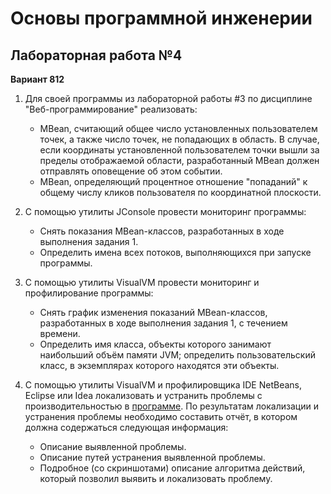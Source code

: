 # Основы программной инженерии

## Лабораторная работа №4

**Вариант 812**

1. Для своей программы из лабораторной работы #3 по дисциплине "Веб-программирование" реализовать:
    - MBean, считающий общее число установленных пользователем точек, а также число точек, не попадающих в область. В
      случае, если координаты установленной пользователем точки вышли за пределы отображаемой области, разработанный MBean должен отправлять оповещение об этом событии.
    - MBean, определяющий процентное отношение "попаданий" к общему числу кликов пользователя по координатной плоскости.

2. С помощью утилиты JConsole провести мониторинг программы:
    - Снять показания MBean-классов, разработанных в ходе выполнения задания 1.
    - Определить имена всех потоков, выполняющихся при запуске программы.

3. С помощью утилиты VisualVM провести мониторинг и профилирование программы:
    - Снять график изменения показаний MBean-классов, разработанных в ходе выполнения задания 1, с течением времени.
    - Определить имя класса, объекты которого занимают наибольший объём памяти JVM; определить пользовательский класс, в
      экземплярах которого находятся эти объекты.

4. С помощью утилиты VisualVM и профилировщика IDE NetBeans, Eclipse или Idea локализовать и устранить проблемы с
   производительностью
   в [программе](https://se.ifmo.ru/documents/10180/189115/HttpUnit.tar.gz/7bf1032e-d16e-be85-c71b-dbe73c0178ba?t=1651168887037&download=true).
   По результатам локализации и устранения проблемы необходимо составить отчёт, в котором должна содержаться следующая
   информация:
    - Описание выявленной проблемы.
    - Описание путей устранения выявленной проблемы.
    - Подробное (со скриншотами) описание алгоритма действий, который позволил выявить и локализовать проблему.


